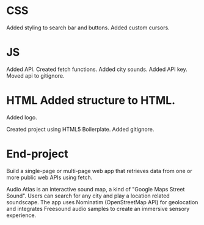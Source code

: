 # CSS
Added styling to search bar and buttons.
Added custom cursors.

# JS
Added API.
Created fetch functions.
Added city sounds.
Added API key.
Moved api to gitignore.

# HTML Added structure to HTML.
Added logo.

Created project using HTML5 Boilerplate.
Added gitignore.

# End-project
Build a single-page or multi-page web app that retrieves data from one or more public web APIs using fetch.

Audio Atlas is an interactive sound map, a kind of "Google Maps Street Sound".
Users can search for any city and play a location related soundscape. The app uses Nominatim (OpenStreetMap API) for geolocation and integrates Freesound audio samples to create an immersive sensory experience.

